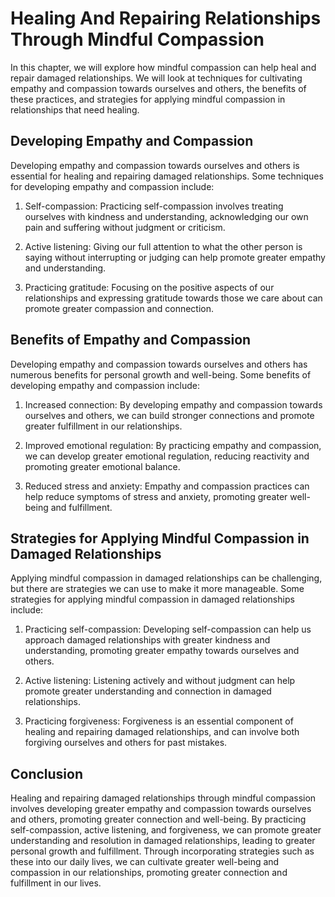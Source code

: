 Healing And Repairing Relationships Through Mindful Compassion
==================================================================================================================

In this chapter, we will explore how mindful compassion can help heal and repair damaged relationships. We will look at techniques for cultivating empathy and compassion towards ourselves and others, the benefits of these practices, and strategies for applying mindful compassion in relationships that need healing.

Developing Empathy and Compassion
---------------------------------

Developing empathy and compassion towards ourselves and others is essential for healing and repairing damaged relationships. Some techniques for developing empathy and compassion include:

1. Self-compassion: Practicing self-compassion involves treating ourselves with kindness and understanding, acknowledging our own pain and suffering without judgment or criticism.

2. Active listening: Giving our full attention to what the other person is saying without interrupting or judging can help promote greater empathy and understanding.

3. Practicing gratitude: Focusing on the positive aspects of our relationships and expressing gratitude towards those we care about can promote greater compassion and connection.

Benefits of Empathy and Compassion
----------------------------------

Developing empathy and compassion towards ourselves and others has numerous benefits for personal growth and well-being. Some benefits of developing empathy and compassion include:

1. Increased connection: By developing empathy and compassion towards ourselves and others, we can build stronger connections and promote greater fulfillment in our relationships.

2. Improved emotional regulation: By practicing empathy and compassion, we can develop greater emotional regulation, reducing reactivity and promoting greater emotional balance.

3. Reduced stress and anxiety: Empathy and compassion practices can help reduce symptoms of stress and anxiety, promoting greater well-being and fulfillment.

Strategies for Applying Mindful Compassion in Damaged Relationships
-------------------------------------------------------------------

Applying mindful compassion in damaged relationships can be challenging, but there are strategies we can use to make it more manageable. Some strategies for applying mindful compassion in damaged relationships include:

1. Practicing self-compassion: Developing self-compassion can help us approach damaged relationships with greater kindness and understanding, promoting greater empathy towards ourselves and others.

2. Active listening: Listening actively and without judgment can help promote greater understanding and connection in damaged relationships.

3. Practicing forgiveness: Forgiveness is an essential component of healing and repairing damaged relationships, and can involve both forgiving ourselves and others for past mistakes.

Conclusion
----------

Healing and repairing damaged relationships through mindful compassion involves developing greater empathy and compassion towards ourselves and others, promoting greater connection and well-being. By practicing self-compassion, active listening, and forgiveness, we can promote greater understanding and resolution in damaged relationships, leading to greater personal growth and fulfillment. Through incorporating strategies such as these into our daily lives, we can cultivate greater well-being and compassion in our relationships, promoting greater connection and fulfillment in our lives.
